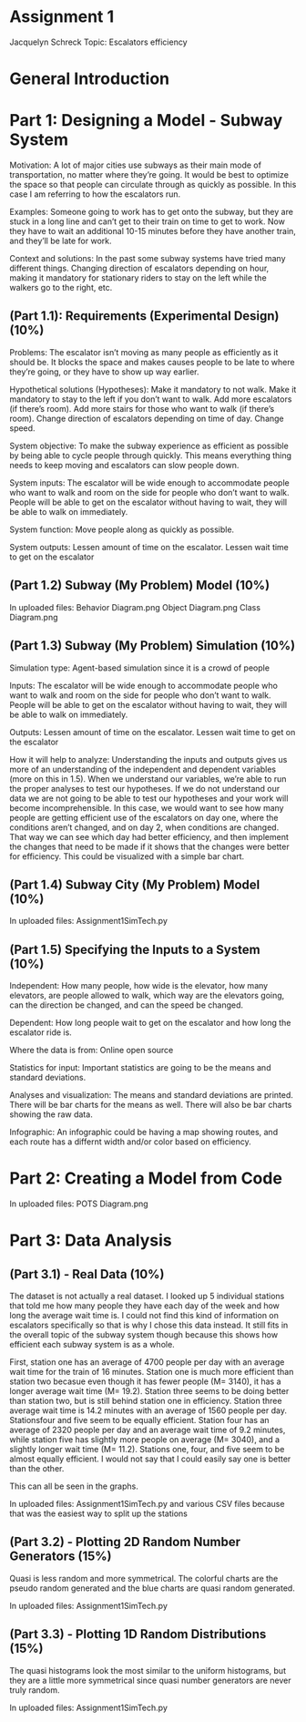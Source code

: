 # Assignment 1 
Jacquelyn Schreck
Topic: Escalators efficiency


# General Introduction
# Part 1: Designing a Model - Subway System

Motivation: A lot of major cities use subways as their main mode of transportation, no matter where they’re going. It would be best to optimize the space so that people can circulate through as quickly as possible. In this case I am referring to how the escalators run.

Examples: Someone going to work has to get onto the subway, but they are stuck in a long line and can’t get to their train on time to get to work. Now they have to wait an additional 10-15 minutes before they have another train, and they’ll be late for work.

Context and solutions: In the past some subway systems have tried many different things. Changing direction of escalators depending on hour, making it mandatory for stationary riders to stay on the left while the walkers go to the right, etc.


## (Part 1.1): Requirements (Experimental Design) **(10%)**
Problems: The escalator isn’t moving as many people as efficiently as it should be. It blocks the space and makes causes people to be late to where they’re going, or they have to show up way earlier. 

Hypothetical solutions (Hypotheses): Make it mandatory to not walk. Make it mandatory to stay to the left if you don’t want to walk. Add more escalators (if there’s room). Add more stairs for those who want to walk (if there’s room). Change direction of escalators depending on time of day. Change speed. 

System objective: To make the subway experience as efficient as possible by being able to cycle people through quickly. This means everything thing needs to keep moving and escalators can slow people down.

System inputs: The escalator will be wide enough to accommodate people who want to walk and room on the side for people who don’t want to walk. People will be able to get on the escalator without having to wait, they will be able to walk on immediately.

System function: Move people along as quickly as possible. 

System outputs: Lessen amount of time on the escalator. Lessen wait time to get on the escalator


## (Part 1.2) Subway (My Problem) Model **(10%)**

In uploaded files:
Behavior Diagram.png
Object Diagram.png
Class Diagram.png


## (Part 1.3) Subway (My Problem) Simulation **(10%)**

Simulation type: Agent-based simulation since it is a crowd of people

Inputs: The escalator will be wide enough to accommodate people who want to walk and room on the side for people who don’t want to walk. People will be able to get on the escalator without having to wait, they will be able to walk on immediately.

Outputs: Lessen amount of time on the escalator. Lessen wait time to get on the escalator

How it will help to analyze: Understanding the inputs and outputs gives us more of an understanding of the independent and dependent variables (more on this in 1.5). When we understand our variables, we’re able to run the proper analyses to test our hypotheses. If we do not understand our data we are not going to be able to test our hypotheses and your work will become incomprehensible. In this case, we would want to see how many people are getting efficient use of the escalators on day one, where the conditions aren’t changed, and on day 2, when conditions are changed. That way we can see which day had better efficiency, and then implement the changes that need to be made if it shows that the changes were better for efficiency. This could be visualized with a simple bar chart.


## (Part 1.4) Subway City (My Problem) Model **(10%)**

In uploaded files:
Assignment1SimTech.py

## (Part 1.5) Specifying the Inputs to a System **(10%)**

Independent: How many people, how wide is the elevator, how many elevators, are people allowed to walk, which way are the elevators going, can the direction be changed, and can the speed be changed. 

Dependent: How long people wait to get on the escalator and how long the escalator ride is. 

Where the data is from: Online open source

Statistics for input: Important statistics are going to be the means and standard deviations. 

Analyses and visualization: The means and standard deviations are printed. There will be bar charts for the means as well. There will also be bar charts showing the raw data.

Infographic: An infographic could be having a map showing routes, and each route has a differnt width and/or color based on efficiency.


# Part 2: Creating a Model from Code

In uploaded files:
POTS Diagram.png


# Part 3: Data Analysis

## (Part 3.1) - Real Data **(10%)**

The dataset is not actually a real dataset. I looked up 5 individual stations that told me how many people they have each day of the week and how long the average wait time is. I could not find this kind of information on escalators specifically so that is why I chose this data instead. It still fits in the overall topic of the subway system though because this shows how efficient each subway system is as a whole. 

First, station one has an average of 4700 people per day with an average wait time for the train of 16 minutes. Station one is much more efficient than station two becasue even though it has fewer people (M= 3140), it has a longer average wait time (M= 19.2). Station three seems to be doing better than station two, but is still behind station one in efficiency. Station three average wait time is 14.2 minutes with an average of 1560 people per day. Stationsfour and five seem to be equally efficient. Station four has an average of 2320 people per day and an average wait time of 9.2 minutes, while station five has slightly more people on average (M= 3040), and a slightly longer wait time (M= 11.2). Stations one, four, and five seem to be almost equally efficient. I would not say that I could easily say one is better than the other.

This can all be seen in the graphs.

In uploaded files:
Assignment1SimTech.py and various CSV files because that was the easiest way to split up the stations

## (Part 3.2) -  Plotting 2D Random Number Generators **(15%)**

Quasi is less random and more symmetrical. The colorful charts are the pseudo random generated and the blue charts are quasi random generated. 

In uploaded files:
Assignment1SimTech.py

## (Part 3.3) -  Plotting 1D Random Distributions **(15%)**

The quasi histograms look the most similar to the uniform histograms, but they are a little more symmetrical since quasi number generators are never truly random.

In uploaded files:
Assignment1SimTech.py

